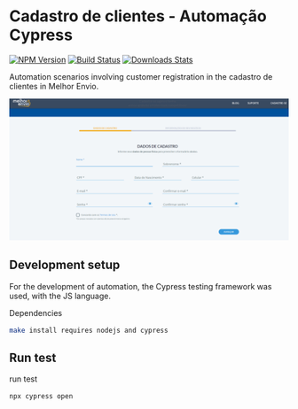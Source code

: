 # Cadastro de clientes - Automação Cypress

[![NPM Version][npm-image]][npm-url]
[![Build Status][travis-image]][travis-url]
[![Downloads Stats][npm-downloads]][npm-url]


Automation scenarios involving customer registration in the cadastro de clientes in Melhor Envio.

![](Screenshot_1.png)


## Development setup

For the development of automation, the Cypress testing framework was used, with the JS language. 

Dependencies

```sh
make install requires nodejs and cypress
```

## Run test

run test
```sh
npx cypress open
```





<!-- Markdown link & img dfn's -->
[npm-image]: https://img.shields.io/npm/v/datadog-metrics.svg?style=flat-square
[npm-url]: https://npmjs.org/package/datadog-metrics
[npm-downloads]: https://img.shields.io/npm/dm/datadog-metrics.svg?style=flat-square
[travis-image]: https://img.shields.io/travis/dbader/node-datadog-metrics/master.svg?style=flat-square
[travis-url]: https://travis-ci.org/dbader/node-datadog-metrics
[wiki]: https://github.com/yourname/yourproject/wiki